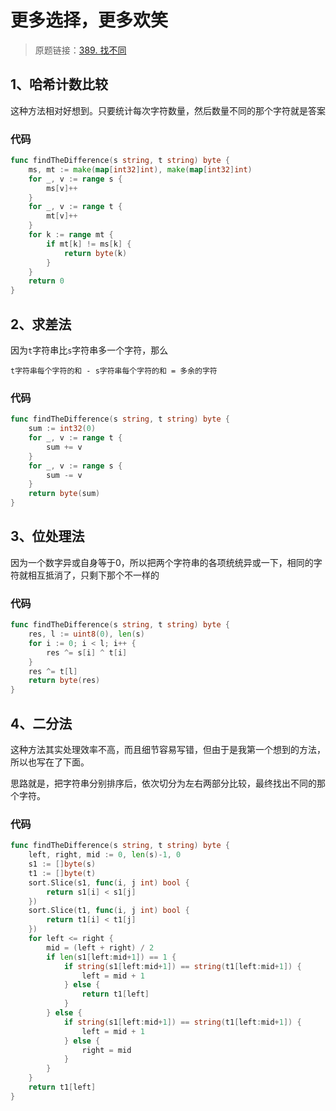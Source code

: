 # 更多选择，更多欢笑
> 原题链接：[389. 找不同](https://leetcode-cn.com/problems/find-the-difference/)

## 1、哈希计数比较
这种方法相对好想到。只要统计每次字符数量，然后数量不同的那个字符就是答案
### 代码

```go
func findTheDifference(s string, t string) byte {
	ms, mt := make(map[int32]int), make(map[int32]int)
	for _, v := range s {
		ms[v]++
	}
	for _, v := range t {
		mt[v]++
	}
	for k := range mt {
		if mt[k] != ms[k] {
			return byte(k)
		} 
	}
	return 0
}
```

## 2、求差法
因为``t``字符串比``s``字符串多一个字符，那么
```
t字符串每个字符的和 - s字符串每个字符的和 = 多余的字符
```
### 代码

```go
func findTheDifference(s string, t string) byte {
	sum := int32(0)
	for _, v := range t {
		sum += v
	}
	for _, v := range s {
		sum -= v
	}
	return byte(sum)
}
```
## 3、位处理法
因为一个数字异或自身等于0，所以把两个字符串的各项统统异或一下，相同的字符就相互抵消了，只剩下那个不一样的
### 代码

```go
func findTheDifference(s string, t string) byte {
	res, l := uint8(0), len(s)
	for i := 0; i < l; i++ {
		res ^= s[i] ^ t[i]
	}
	res ^= t[l]
	return byte(res)
}
```

## 4、二分法
这种方法其实处理效率不高，而且细节容易写错，但由于是我第一个想到的方法，所以也写在了下面。

思路就是，把字符串分别排序后，依次切分为左右两部分比较，最终找出不同的那个字符。
### 代码

```go
func findTheDifference(s string, t string) byte {
	left, right, mid := 0, len(s)-1, 0
	s1 := []byte(s)
	t1 := []byte(t)
	sort.Slice(s1, func(i, j int) bool {
		return s1[i] < s1[j]
	})
	sort.Slice(t1, func(i, j int) bool {
		return t1[i] < t1[j]
	})
	for left <= right {
		mid = (left + right) / 2
		if len(s1[left:mid+1]) == 1 {
			if string(s1[left:mid+1]) == string(t1[left:mid+1]) {
				left = mid + 1
			} else {
				return t1[left]
			}
		} else {
			if string(s1[left:mid+1]) == string(t1[left:mid+1]) {
				left = mid + 1
			} else {
				right = mid
			}
		}
	}
	return t1[left]
}
```
